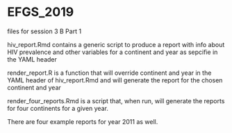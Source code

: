 # EFGS_2019
files for session 3 B Part 1

hiv_report.Rmd contains a generic script to produce a report with info about HIV prevalence and other variables for a continent and year as sepcifie in the YAML header

render_report.R is a function that will override continent and year in the YAML header of hiv_report.Rmd and will generate the report for the chosen continent and year

render_four_reports.Rmd is a script that, when run, will generate the reports for four continents for a given year.

There are four example reports for year 2011 as well.
